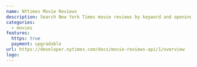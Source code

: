 ```yaml
---
name: NYtimes Movie Reviews
description: Search New York Times movie reviews by keyword and opening date and filter by Critics' picks.
categories:
  - movies
features:
  https: true
  payment: upgradable
url: https://developer.nytimes.com/docs/movie-reviews-api/1/overview
logo:
---
```

